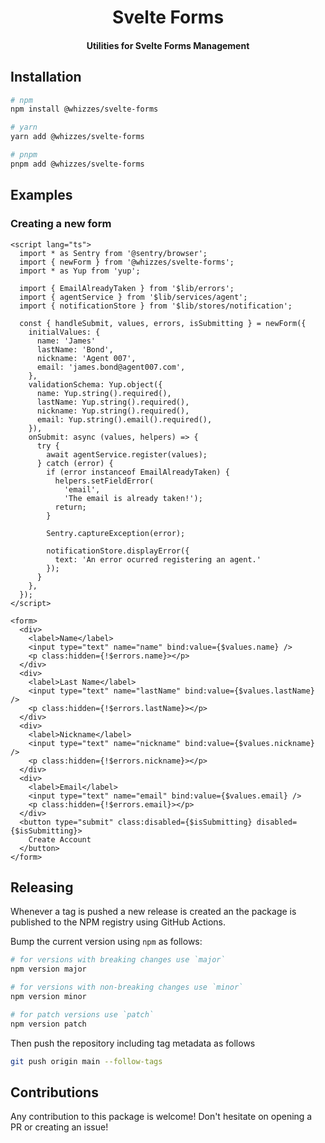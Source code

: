 <div>
  <h1 align="center">Svelte Forms</h1>
  <h4 align="center">
    Utilities for Svelte Forms Management
  </h4>
</div>

## Installation

```bash
# npm
npm install @whizzes/svelte-forms

# yarn
yarn add @whizzes/svelte-forms

# pnpm
pnpm add @whizzes/svelte-forms
```

## Examples

### Creating a new form

```svelte
<script lang="ts">
  import * as Sentry from '@sentry/browser';
  import { newForm } from '@whizzes/svelte-forms';
  import * as Yup from 'yup';

  import { EmailAlreadyTaken } from '$lib/errors';
  import { agentService } from '$lib/services/agent';
  import { notificationStore } from '$lib/stores/notification';

  const { handleSubmit, values, errors, isSubmitting } = newForm({
    initialValues: {
      name: 'James'
      lastName: 'Bond',
      nickname: 'Agent 007',
      email: 'james.bond@agent007.com',
    },
    validationSchema: Yup.object({
      name: Yup.string().required(),
      lastName: Yup.string().required(),
      nickname: Yup.string().required(),
      email: Yup.string().email().required(),
    }),
    onSubmit: async (values, helpers) => {
      try {
        await agentService.register(values);
      } catch (error) {
        if (error instanceof EmailAlreadyTaken) {
          helpers.setFieldError(
            'email',
            'The email is already taken!');
          return;
        }

        Sentry.captureException(error);

        notificationStore.displayError({
          text: 'An error ocurred registering an agent.'
        });
      }
    },
  });
</script>

<form>
  <div>
    <label>Name</label>
    <input type="text" name="name" bind:value={$values.name} />
    <p class:hidden={!$errors.name}></p>
  </div>
  <div>
    <label>Last Name</label>
    <input type="text" name="lastName" bind:value={$values.lastName} />
    <p class:hidden={!$errors.lastName}></p>
  </div>
  <div>
    <label>Nickname</label>
    <input type="text" name="nickname" bind:value={$values.nickname} />
    <p class:hidden={!$errors.nickname}></p>
  </div>
  <div>
    <label>Email</label>
    <input type="text" name="email" bind:value={$values.email} />
    <p class:hidden={!$errors.email}></p>
  </div>
  <button type="submit" class:disabled={$isSubmitting} disabled={$isSubmitting}>
    Create Account
  </button>
</form>
```

## Releasing

Whenever a tag is pushed a new release is created an the package is
published to the NPM registry using GitHub Actions.

Bump the current version using `npm` as follows:

```sh
# for versions with breaking changes use `major`
npm version major

# for versions with non-breaking changes use `minor`
npm version minor

# for patch versions use `patch`
npm version patch
```

Then push the repository including tag metadata as follows

```sh
git push origin main --follow-tags
```

## Contributions

Any contribution to this package is welcome! Don't hesitate on opening a
PR or creating an issue!
